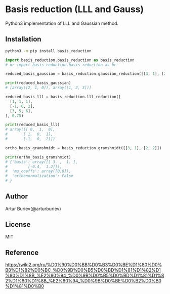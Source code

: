 # Basis reduction (LLL and Gauss)

Python3 implementation of LLL and Gaussian method.

## Installation
```bash
python3 -m pip install basis_reduction
```

```python
import basis_reduction.basis_reduction as basis_reduction
# or import basis_reduction.basis_reduction as br

reduced_basis_gaussian = basis_reduction.gaussian_reduction([[3, 1], [2, 2]])

print(reduced_basis_gaussian)
# [array([2, 1, 0]), array([1, 2, 3])]

```


```python
reduced_basis_lll = basis_reduction.lll_reduction([
  [1, 1, 1],
  [-1, 0, 2],
  [3, 5, 6],
], 0.75)

print(reduced_basis_lll)
# array([[ 0,  1,  0],
#       [ 1,  0,  1],
#       [-1,  0,  2]])
```

```python
ortho_basis_gramshmidt = basis_reduction.gramshmidt([[3, 1], [2, 2]])

print(ortho_basis_gramshmidt)
# {'basis': array([[ 3. ,  1. ],
#         [-0.4,  1.2]]),
#  'mu_coeffs': array([0.8]),
#  'orthonormalization': False
# }

```

## Author
Artur Buriev(@arturburiev)

## License
MIT

## Reference
https://wiki2.org/ru/%D0%90%D0%BB%D0%B3%D0%BE%D1%80%D0%B8%D1%82%D0%BC_%D0%9B%D0%B5%D0%BD%D1%81%D1%82%D1%80%D1%8B_%E2%80%94_%D0%9B%D0%B5%D0%BD%D1%81%D1%82%D1%80%D1%8B_%E2%80%94_%D0%9B%D0%BE%D0%B2%D0%B0%D1%81%D0%B0

